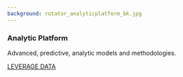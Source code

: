 ```yaml
---
background: rotator_analyticplatform_bk.jpg
---
```


### Analytic Platform

Advanced, predictive, analytic models and methodologies.

<div class="action"><a href='/solutions/analytic-platform.html' class="btn btn-lg btn-primary">LEVERAGE DATA</a></div>
